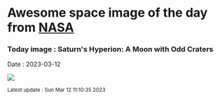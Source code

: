 
# Awesome space image of the day from [NASA](https://api.nasa.gov/)

### Today image : Saturn's Hyperion: A Moon with Odd Craters
Date : 2023-03-12

![](https://apod.nasa.gov/apod/image/2303/hyperion_cassini_1024.jpg)

<small>Latest update : Sun Mar 12 11:10:35 2023</small>
        